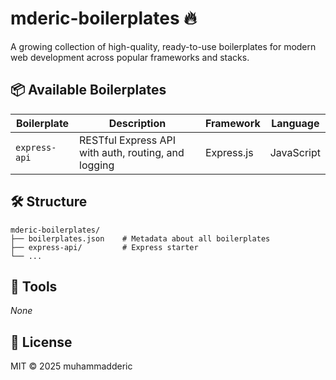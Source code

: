 # mderic-boilerplates 🔥

A growing collection of high-quality, ready-to-use boilerplates for modern web development across popular frameworks and stacks.

## 📦 Available Boilerplates

| Boilerplate | Description | Framework | Language |
|---|---|---|---|
| `express-api` | RESTful Express API with auth, routing, and logging | Express.js | JavaScript |

## 🛠 Structure
```
mderic-boilerplates/
├── boilerplates.json    # Metadata about all boilerplates
├── express-api/         # Express starter
└── ...
```

## 🧰 Tools
*None*

## 📃 License
MIT © 2025 muhammadderic